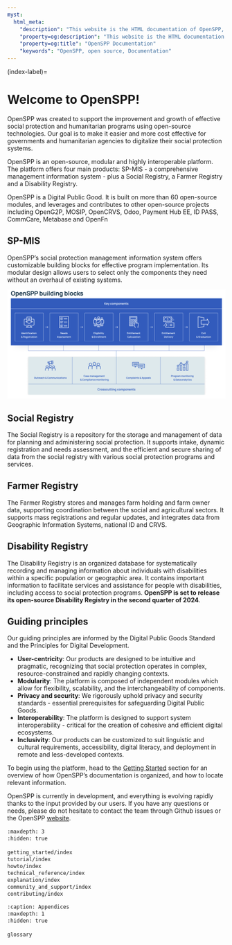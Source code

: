 ```yaml
---
myst:
  html_meta:
    "description": "This website is the HTML documentation of OpenSPP, an open source social protection platform."
    "property=og:description": "This website is the HTML documentation of OpenSPP, an open source social protection platform."
    "property=og:title": "OpenSPP Documentation"
    "keywords": "OpenSPP, open source, Documentation"
---
```


(index-label)=

# Welcome to OpenSPP!

OpenSPP was created to support the improvement and growth of effective social protection and humanitarian programs using open-source technologies. Our goal is to make it easier and more cost effective for governments and humanitarian agencies to digitalize their social protection systems.

OpenSPP is an open-source, modular and highly interoperable platform. The platform offers four main products: SP-MIS - a comprehensive management information system - plus a Social Registry, a Farmer Registry and a Disability Registry.

OpenSPP is a Digital Public Good. It is built on more than 60 open-source modules, and leverages and contributes to other open-source projects including OpenG2P, MOSIP, OpenCRVS, Odoo, Payment Hub EE, ID PASS, CommCare, Metabase and OpenFn

## SP-MIS

OpenSPP’s social protection management information system offers customizable building blocks for effective program implementation. Its modular design allows users to select only the components they need without an overhaul of existing systems.

![](images/openspp_bb.png)

## Social Registry

The Social Registry is a repository for the storage and management of data for planning and administering social protection. It supports intake, dynamic registration and needs assessment, and the efficient and secure sharing of data from the social registry with various social protection programs and services.

## Farmer Registry

The Farmer Registry stores and manages farm holding and farm owner data, supporting coordination between the social and agricultural sectors. It supports mass registrations and regular updates, and integrates data from Geographic Information Systems, national ID and CRVS.

## Disability Registry

The Disability Registry is an organized database for systematically recording and managing information about individuals with disabilities within a specific population or geographic area. It contains important information to facilitate services and assistance for people with disabilities, including access to social protection programs. **OpenSPP is set to release its open-source Disability Registry in the second quarter of 2024**.

## Guiding principles

Our guiding principles are informed by the Digital Public Goods Standard and the Principles for Digital Development.

- **User-centricity**: Our products are designed to be intuitive and pragmatic, recognizing that social protection operates in complex, resource-constrained and rapidly changing contexts.
- **Modularity**: The platform is composed of independent modules which allow for flexibility, scalability, and the interchangeability of components.
- **Privacy and security**: We rigorously uphold privacy and security standards - essential prerequisites for safeguarding Digital Public Goods.
- **Interoperability**: The platform is designed to support system interoperability - critical for the creation of cohesive and efficient digital ecosystems.
- **Inclusivity**: Our products can be customized to suit linguistic and cultural requirements, accessibility, digital literacy, and deployment in remote and less-developed contexts.

To begin using the platform, head to the [Getting Started](https://docs.openspp.org/getting_started/) section for an overview of how OpenSPP’s documentation is organized, and how to locate relevant information.

OpenSPP is currently in development, and everything is evolving rapidly thanks to the input provided by our users. If you have any questions or needs, please do not hesitate to contact the team through Github issues or the OpenSPP [website](https://openspp.org/).

```{toctree}
:maxdepth: 3
:hidden: true

getting_started/index
tutorial/index
howto/index
technical_reference/index
explanation/index
community_and_support/index
contributing/index
```

```{toctree}
:caption: Appendices
:maxdepth: 1
:hidden: true

glossary
```
